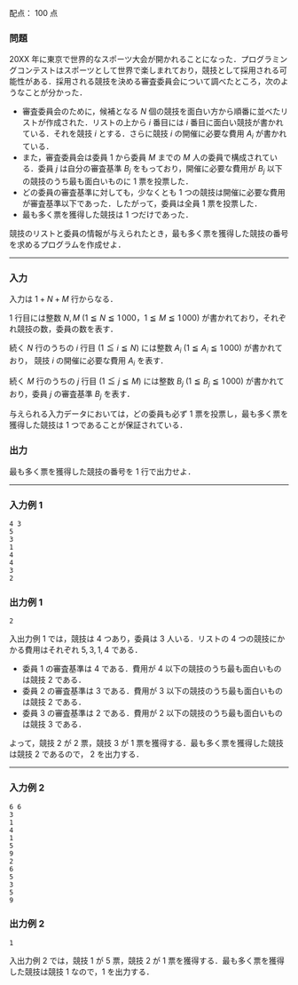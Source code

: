 配点： $100$ 点

### 問題
20XX 年に東京で世界的なスポーツ大会が開かれることになった．プログラミングコンテストはスポーツとして世界で楽しまれており，競技として採用される可能性がある．採用される競技を決める審査委員会について調べたところ，次のようなことが分かった．

- 審査委員会のために，候補となる $N$ 個の競技を面白い方から順番に並べたリストが作成された．リストの上から $i$ 番目には $i$ 番目に面白い競技が書かれている．それを競技 $i$ とする．さらに競技 $i$ の開催に必要な費用 $A_i$ が書かれている．
- また，審査委員会は委員 $1$ から委員 $M$ までの $M$ 人の委員で構成されている．委員 $j$ は自分の審査基準 $B_j$ をもっており，開催に必要な費用が $B_j$ 以下の競技のうち最も面白いものに $1$ 票を投票した．
- どの委員の審査基準に対しても，少なくとも $1$ つの競技は開催に必要な費用が審査基準以下であった．したがって，委員は全員 $1$ 票を投票した．
- 最も多く票を獲得した競技は $1$ つだけであった．

競技のリストと委員の情報が与えられたとき，最も多く票を獲得した競技の番号を求めるプログラムを作成せよ．

---

### 入力
入力は $1 + N + M$ 行からなる．

$1$ 行目には整数 $N, M$ ($1 \leqq N \leqq 1\,000$，$1 \leqq M \leqq 1\,000$) が書かれており，それぞれ競技の数，委員の数を表す．

続く $N$ 行のうちの $i$ 行目 ($1 \leqq i \leqq N$) には整数 $A_i$ ($1 \leqq A_i \leqq 1\,000$) が書かれており， 競技 $i$ の開催に必要な費用 $A_i$ を表す．

続く $M$ 行のうちの $j$ 行目 ($1 \leqq j \leqq M$) には整数 $B_j$ ($1 \leqq B_j \leqq 1\,000$) が書かれており，委員 $j$ の審査基準 $B_j$ を表す．

与えられる入力データにおいては，どの委員も必ず $1$ 票を投票し，最も多く票を獲得した競技は $1$ つであることが保証されている．

### 出力
最も多く票を獲得した競技の番号を $1$ 行で出力せよ．

---

### 入力例 1
~~~
4 3
5
3
1
4
4
3
2
~~~

### 出力例 1
~~~
2
~~~

入出力例 $1$ では，競技は $4$ つあり，委員は $3$ 人いる．リストの $4$ つの競技にかかる費用はそれぞれ $5, 3, 1, 4$ である．

- 委員 $1$ の審査基準は $4$ である．費用が $4$ 以下の競技のうち最も面白いものは競技 $2$ である．
- 委員 $2$ の審査基準は $3$ である．費用が $3$ 以下の競技のうち最も面白いものは競技 $2$ である．
- 委員 $3$ の審査基準は $2$ である．費用が $2$ 以下の競技のうち最も面白いものは競技 $3$ である．

よって，競技 $2$ が $2$ 票，競技 $3$ が $1$ 票を獲得する．最も多く票を獲得した競技は競技 $2$ であるので， $2$ を出力する．

---

### 入力例 2
~~~
6 6
3
1
4
1
5
9
2
6
5
3
5
9
~~~

### 出力例 2
~~~
1
~~~

入出力例 $2$ では，競技 $1$ が $5$ 票，競技 $2$ が $1$ 票を獲得する．最も多く票を獲得した競技は競技 $1$ なので，$1$ を出力する．
